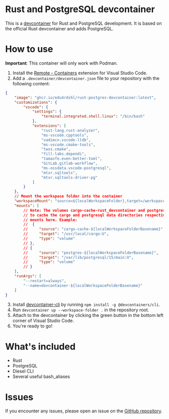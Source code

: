 # Rust and PostgreSQL devcontainer

This is a [devcontainer](https://containers.dev/) for Rust and PostgreSQL development. It is based on the official Rust devcontainer and adds PostgreSQL.

# How to use

**Important**: This container will only work with Podman.

1. Install the [Remote - Containers](https://marketplace.visualstudio.com/items?itemName=ms-vscode-remote.remote-containers) extension for Visual Studio Code.
2. Add a `.devcontainer/devcontainer.json` file to your repository with the following content:

```json
{
    "image": "ghcr.io/edu4rdshl/rust-postgres-devcontainer:latest",
    "customizations": {
        "vscode": {
            "settings": {
                "terminal.integrated.shell.linux": "/bin/bash"
            },
            "extensions": [
                "rust-lang.rust-analyzer",
                "ms-vscode.cpptools",
                "vadimcn.vscode-lldb",
                "ms-vscode.cmake-tools",
                "twxs.cmake",
                "fill-labs.dependi",
                "tamasfe.even-better-toml",
                "GitLab.gitlab-workflow",
                "ms-ossdata.vscode-postgresql",
                "mtxr.sqltools",
                "mtxr.sqltools-driver-pg"
            ]
        }
    },
    // Mount the workspace folder into the container
    "workspaceMount": "source=${localWorkspaceFolder},target=/workspace,type=bind,consistency=cached",
    "mounts": [
        // Note: The volumes cargo-cache-rust_devcontainer and postgres-rust_devcontainer are automatically used
        // to cache the cargo and postgresql data directories respectively. You can override them by setting the
        // mounts here. Example:
        //  {
        //     "source": "cargo-cache-${localWorkspaceFolderBasename}",
        //     "target": "/usr/local/cargo:U",
        //     "type": "volume"
        // },
        // {
        //     "source": "postgres-${localWorkspaceFolderBasename}",
        //     "target": "/var/lib/postgresql/15/main:U",
        //     "type": "volume"
        // }        
    ],
    "runArgs": [
        "--restart=always",
        "--name=devcontainer-${localWorkspaceFolderBasename}"
    ]
}
```
3. Install [devcontainer-cli](https://github.com/devcontainers/cli) by running `npm install -g @devcontainers/cli`.
4. Run `devcontainer up --workspace-folder .` in the repository root.
5. Attach to the devcontainer by clicking the green button in the bottom left corner of Visual Studio Code.
6. You're ready to go!

# What's included

- Rust
- PostgreSQL
- Diesel CLI
- Several useful bash_aliases

# Issues

If you encounter any issues, please open an issue on the [GitHub repository](https://github.com/Edu4rdSHL/rust-postgres-devcontainer/issues).